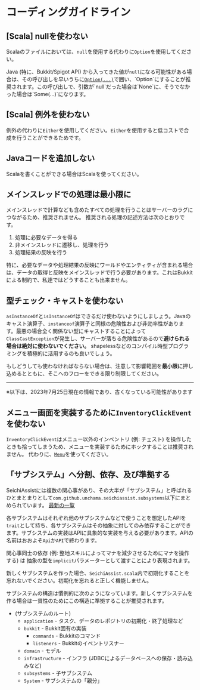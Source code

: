 # コーディングガイドライン

## \[Scala\] nullを使わない
Scalaのファイルにおいては、`null`を使用する代わりに`Option`を使用してください。

Java (特に、Bukkit/Spigot API) から入ってきた値が`null`になる可能性がある場合は、その呼び出しを早いうちに[`Option(...)`](https://www.scala-lang.org/api/2.13.4/scala/Option$.html#apply[A](x:A):Option[A])で囲い、`Option`にすることが推奨されます。この呼び出しで、引数が`null`だった場合は`None`に、そうでなかった場合は`Some(...)`になります。

## \[Scala\] 例外を使わない
例外の代わりに`Either`を使用してください。`Either`を使用すると低コストで合成を行うことができるためです。

## Javaコードを追加しない
Scalaを書くことができる場合はScalaを使ってください。

## メインスレッドでの処理は最小限に
メインスレッドで計算なども含めたすべての処理を行うことはサーバーのラグにつながるため、推奨されません。
推奨される処理の記述方法は次のとおりです。

1. 処理に必要なデータを得る
2. 非メインスレッドに遷移し、処理を行う
3. 処理結果の反映を行う

特に、必要なデータや処理結果の反映にワールドやエンティティが含まれる場合は、データの取得と反映をメインスレッドで行う必要があります。これはBukkitによる制約で、私達ではどうすることも出来ません。

## 型チェック・キャストを使わない
`asInstanceOf`と`isInstanceOf`はできるだけ使わないようにしましょう。Javaのキャスト演算子、`instanceof`演算子と同様の危険性および非効率性があります。最悪の場合全く関係ない型にキャストすることによって`ClassCastException`が発生し、サーバーが落ちる危険性があるので**避けられる場合は絶対に使わないでください。** shapelessなどのコンパイル時型プログラミングを積極的に活用するのも良いでしょう。

もしどうしても使わなければならない場合は、注意して影響範囲を**最小限に**押し込めるとともに、そこへのフローをできる限り制限してください。

----
※以下は、2023年7月25日現在の情報であり、古くなっている可能性があります

## メニュー画面を実装するために`InventoryClickEvent`を使わない
`InventoryClickEvent`はメニュー以外のインベントリ (例: チェスト) を操作したときも拾ってしまうため、メニューを実装するためにホックすることは推奨されません。
代わりに、[`Menu`](https://github.com/GiganticMinecraft/SeichiAssist/blob/41e63c0493621ff8afa32bce902d34a62ae466d2/src/main/scala/com/github/unchama/menuinventory/Menu.scala)を使ってください。

## 「サブシステム」へ分割、依存、及び準拠する
SeichiAssistには複数の関心事があり、その大半が「サブシステム」と呼ばれるひとまとまりとして`com.github.unchama.seichiassist.subsystems`以下にまとめられています。
[最新の一覧](https://github.com/GiganticMinecraft/SeichiAssist/tree/develop/src/main/scala/com/github/unchama/seichiassist/subsystems)

各サブシステムはそれぞれ他のサブシステムなどで使うことを想定したAPIを`trait`として持ち、各サブシステムはその抽象に対してのみ依存することができます。サブシステムの実装はAPIに具象的な実装を与える必要があります。APIの名前はおおよそ`Api`か`API`で終わります。

関心事同士の依存 (例: 整地スキルによってマナを減少させるためにマナを操作する) は 抽象の型を`implicit`パラメーターとして渡すことにより表現されます。

新しくサブシステムを作った場合、`SeichiAssist.scala`内で初期化することを忘れないでください。初期化を忘れると正しく機能しません。

サブシステムの構造は慣例的に次のようになっています。新しくサブシステムを作る場合は一貫性のためにこの構造に準拠することが推奨されます。

* (サブシステムのルート)
  * `application` - タスク、データのレポジトリの初期化・終了処理など
  * `bukkit` - Bukkit固有の実装
    * `commands` - Bukkitのコマンド
    * `listeners` - Bukkitのイベントリスナー
  * `domain` - モデル
  * `infrastructure` - インフラ (JDBCによるデータベースへの保存・読み込みなど)
  * `subsystems` - 子サブシステム
  * `System` - サブシステムの「親分」
